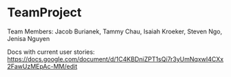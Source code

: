 # TeamProject
Team Members:
Jacob Burianek, Tammy Chau, Isaiah Kroeker, Steven Ngo, Jenisa Nguyen

Docs with current user stories:
https://docs.google.com/document/d/1C4KBDniZPT1sQi7r3yUmNqxwI4CXx2FawUzMEpAc-MM/edit
